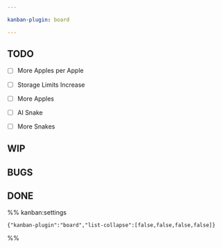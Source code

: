 ```yaml
---

kanban-plugin: board

---
```


## TODO

- [ ] More Apples per Apple
- [ ] Storage Limits Increase
- [ ] More Apples
- [ ] AI Snake
- [ ] More Snakes


## WIP



## BUGS



## DONE





%% kanban:settings
```
{"kanban-plugin":"board","list-collapse":[false,false,false,false]}
```
%%